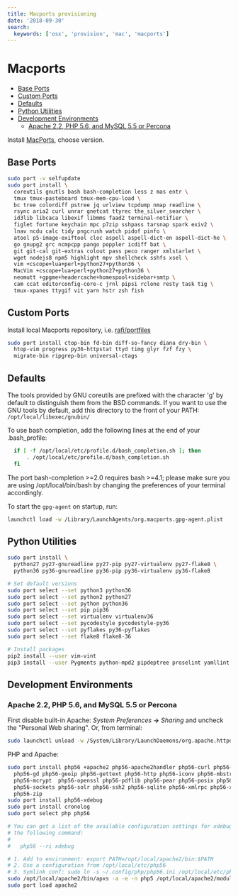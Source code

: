 ```yaml
---
title: Macports provisioning
date: '2018-09-30'
search:
  keywords: ['osx', 'provision', 'mac', 'macports']
---
```

# Macports

<!-- vim-markdown-toc GFM -->

* [Base Ports](#base-ports)
* [Custom Ports](#custom-ports)
* [Defaults](#defaults)
* [Python Utilities](#python-utilities)
* [Development Environments](#development-environments)
  * [Apache 2.2, PHP 5.6, and MySQL 5.5 or Percona](#apache-22-php-56-and-mysql-55-or-percona)

<!-- vim-markdown-toc -->

Install [MacPorts](https://www.macports.org/install.php), choose version.

## Base Ports

```bash
sudo port -v selfupdate
sudo port install \
  coreutils gnutls bash bash-completion less z mas entr \
  tmux tmux-pasteboard tmux-mem-cpu-load \
  bc tree colordiff pstree jq urlview tcpdump nmap readline \
  rsync aria2 curl unrar gnetcat ttyrec the_silver_searcher \
  id3lib libcaca libexif libmms faad2 terminal-notifier \
  figlet fortune keychain mpc p7zip sshpass tarsnap spark exiv2 \
  lnav ncdu calc tidy pngcrush watch pidof pinfo \
  atool p5-image-exiftool cloc aspell aspell-dict-en aspell-dict-he \
  go gnupg2 grc ncmpcpp pango poppler icdiff bat \
  git git-cal git-extras colout pass peco ranger xmlstarlet \
  wget nodejs8 npm5 highlight mpv shellcheck sshfs xsel \
  vim +cscope+lua+perl+python27+python36 \
  MacVim +cscope+lua+perl+python27+python36 \
  neomutt +gpgme+headercache+homespool+sidebar+smtp \
  cam ccat editorconfig-core-c jrnl pipsi rclone resty task tig \
  tmux-xpanes ttygif vit yarn hstr zsh fish
```

## Custom Ports

Install local Macports repository, i.e. [rafi/portfiles](https://github.com/rafi/portfiles)

```bash
sudo port install ctop-bin fd-bin diff-so-fancy diana dry-bin \
  htop-vim progress py36-httpstat ttyd timg glyr fzf fzy \
  migrate-bin ripgrep-bin universal-ctags
```

## Defaults

The tools provided by GNU coreutils are prefixed with the character 'g'
by default to distinguish them from the BSD commands. If you want to use
the GNU tools by default, add this directory to the front of your PATH:
`/opt/local/libexec/gnubin/`

To use bash completion, add the following lines at the end of your .bash_profile:

```bash
  if [ -f /opt/local/etc/profile.d/bash_completion.sh ]; then
      . /opt/local/etc/profile.d/bash_completion.sh
  fi
```

The port bash-completion >=2.0 requires bash >=4.1; please make sure
you are using /opt/local/bin/bash by changing the preferences of your
terminal accordingly.

To start the `gpg-agent` on startup, run:

```bash
launchctl load -w /Library/LaunchAgents/org.macports.gpg-agent.plist
```

## Python Utilities

```bash
sudo port install \
  python27 py27-gnureadline py27-pip py27-virtualenv py27-flake8 \
  python36 py36-gnureadline py36-pip py36-virtualenv py36-flake8

# Set default versions
sudo port select --set python3 python36
sudo port select --set python2 python27
sudo port select --set python python36
sudo port select --set pip pip36
sudo port select --set virtualenv virtualenv36
sudo port select --set pycodestyle pycodestyle-py36
sudo port select --set pyflakes py36-pyflakes
sudo port select --set flake8 flake8-36

# Install packages
pip2 install --user vim-vint
pip3 install --user Pygments python-mpd2 pipdeptree proselint yamllint
```

## Development Environments

### Apache 2.2, PHP 5.6, and MySQL 5.5 or Percona

First disable built-in Apache: _System Preferences_ **->** _Sharing_
and uncheck the "Personal Web sharing". Or, from terminal:

```bash
sudo launchctl unload -w /System/Library/LaunchDaemons/org.apache.httpd.plist
```

PHP and Apache:

```bash
sudo port install php56 +apache2 php56-apache2handler php56-curl php56-exif \
  php56-gd php56-geoip php56-gettext php56-http php56-iconv php56-mbstring \
  php56-mcrypt  php56-openssl php56-pdflib php56-pear php56-posix php56-soap \
  php56-sockets php56-solr php56-ssh2 php56-sqlite php56-xmlrpc php56-xsl \
  php56-zip
sudo port install php56-xdebug
sudo port install cronolog
sudo port select php php56

# You can get a list of the available configuration settings for xdebug with
# the following command:
#
#   php56 --ri xdebug

# 1. Add to environment: export PATH=/opt/local/apache2/bin:$PATH
# 2. Use a configuration from /opt/local/etc/php56
# 3. Symlink conf: sudo ln -s ~/.config/php/php56.ini /opt/local/etc/php56/php.ini
sudo /opt/local/apache2/bin/apxs -a -e -n php5 /opt/local/apache2/modules/mod_php56.so
sudo port load apache2
```
